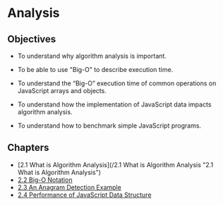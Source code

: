 # Analysis

## Objectives

* To understand why algorithm analysis is important.
* To be able to use "Big-O" to describe execution time.
* To understand the “Big-O” execution time of common operations on JavaScript arrays and objects.
* To understand how the implementation of JavaScript data impacts algorithm analysis.

* To understand how to benchmark simple JavaScript programs.

## **Chapters**

* [2.1 What is Algorithm Analysis](/2.1 What is Algorithm Analysis "2.1 What is Algorithm Analysis")
* [2.2 Big-O Notation](/22-big-o-notation.md "2.2 Big-O Notation")
* [2.3 An Anagram Detection Example](/23-an-anagram-detection-example.md "2.3 An Anagram Detection Example")
* [2.4 Performance of JavaScript Data Structure](/2.4-performance-of-javascript-data-structure.md "2.4 Performance of JavaScript Data Structure")



